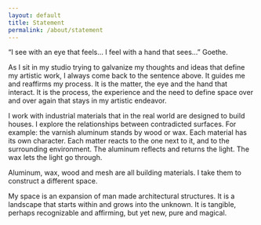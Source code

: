 ```yaml
---
layout: default
title: Statement
permalink: /about/statement
---
```


“I see with an eye that feels… I feel with a hand that sees…” Goethe.

As I sit in my studio trying to galvanize my thoughts and ideas that define my artistic work, I always come back to the sentence above. It guides me and reaffirms my process. It is the matter, the eye and the hand that interact. It is the process, the experience and the need to define space over and over again that stays in my artistic endeavor.

I work with industrial materials that in the real world are designed to build houses. I explore the relationships between contradicted surfaces. For example: the varnish aluminum stands by wood or wax. Each material has its own character. Each matter reacts to the one next to it, and to the surrounding environment. The aluminum reflects and returns the light. The wax lets the light go through.

Aluminum, wax, wood and mesh are all building materials. I take them to construct a different space.

My space is an expansion of man made architectural structures. It is a landscape that starts within and grows into the unknown. It is tangible, perhaps recognizable and affirming, but yet new, pure and magical.
